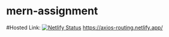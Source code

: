 # mern-assignment

#Hosted Link:
[![Netlify Status](https://api.netlify.com/api/v1/badges/250c9842-aa98-45cc-8ac4-338bd696fe8e/deploy-status)](https://app.netlify.com/sites/axios-routing/deploys)
https://axios-routing.netlify.app/

